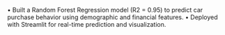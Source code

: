 • Built a Random Forest Regression model (R2 = 0.95) to predict car purchase behavior using
demographic and financial features.
• Deployed with Streamlit for real-time prediction and visualization.
